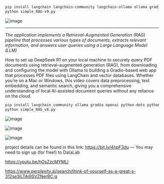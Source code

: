 ```bash
pip install langchain langchain-community langchain-ollama ollama gradio openai python-dotx python-pptx pytesseract
python simple_RAG-v9.py
```

![image](https://github.com/user-attachments/assets/4db5321b-aa4a-4ef4-b701-a9eefce808ca)

---
*The application implements a Retrieval-Augmented Generation (RAG) pipeline that processes various types of documents, extracts relevant information, and answers user queries using a Large Language Model (LLM)*

How to set up DeepSeek R1 on your local machine to securely query PDF documents using retrieval-augmented generation (RAG), from downloading and configuring the model with Ollama to building a Gradio-based web app that processes PDF files using LangChain and vector databases. Whether you’re on a Mac or Windows, this video covers data preprocessing, text embedding, and semantic search, giving you a comprehensive understanding of local AI-assisted document queries without any reliance on the cloud.
```bash
pip install langchain_community ollama gradio openai python-dotx python-pptx pytesseract
python simple_RAG_v8.py
```
![image](https://github.com/user-attachments/assets/20a68e79-a853-4af2-983e-6af7148ef164)

![image](https://github.com/user-attachments/assets/3de49bea-f387-477b-983a-2660dff8ca05)

![image](https://github.com/user-attachments/assets/911b45a7-d8e3-460b-b131-ce61d55745d7)

project details can be found in this link: https://bit.ly/4hpF3du — You may need to sign up (for free!) to DataLab

https://youtu.be/hOsZzcMYMLI

https://www.perplexity.ai/search/think-of-yourself-as-a-great-s-312se3iLTAi9SVZNerBC.g
